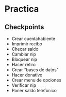 # Practica

## Checkpoints
* Crear cuentahabiente
* Imprimir recibo
* Checar saldo
* Cambiar nip
* Bloquear nip
* Hacer retiro
* Crear “bases de datos"
* Hacer donativo
* Crear menu de opciones
* Verificar nip
* Poner saldo telefonico
